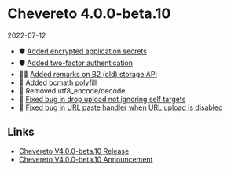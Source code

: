 # Chevereto 4.0.0-beta.10

2022-07-12

- 🛡 [Added encrypted application secrets](https://chevereto.com/community/threads/chevereto-v4-0-0-beta-10-announcement.14343/post-71796)
- 🛡 [Added two-factor authentication](https://chevereto.com/community/threads/chevereto-v4-0-0-beta-10-announcement.14343/post-71781)
- 🤦‍♂️ [Added remarks on B2 (old) storage API](https://chevereto.com/community/threads/chevereto-v4-0-0-beta-10-announcement.14343/post-71896)
- 🐘 [Added bcmath polyfill](https://chevereto.com/community/threads/chevereto-v4-0-0-beta-10-announcement.14343/post-71909)
- 🐘 Removed utf8_encode/decode
- 🐞 [Fixed bug in drop upload not ignoring self targets](https://chevereto.com/community/threads/chevereto-v4-0-0-beta-10-announcement.14343/post-71914)
- 🐞 [Fixed bug in URL paste handler when URL upload is disabled](https://chevereto.com/community/threads/chevereto-v4-0-0-beta-10-announcement.14343/post-71915)

## Links

- [Chevereto V4.0.0-beta.10 Release](https://chevereto.com/community/threads/chevereto-v4-0-0-beta-10.14380/)
- [Chevereto V4.0.0-beta.10 Announcement](https://chevereto.com/community/threads/chevereto-v4-0-0-beta-10-announcement.14343/)
